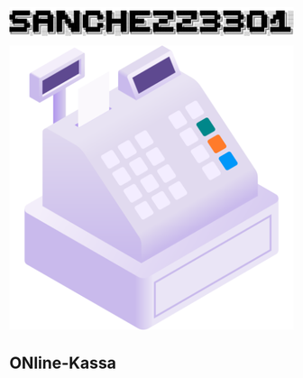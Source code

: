 <p align="center">
  <img src="sanchezz3301.png">
</p>

<p align="center">
  <img src="logo.png">
</p>

<p align="center">
  <h1 text-align="center">ONline-Kassa</h1>
</p>

